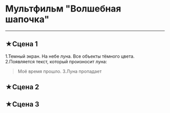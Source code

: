 # Мультфильм **"Волшебная шапочка"**
------------------------------------
## ★Сцена 1
1.Темный экран. На небе луна. Все объекты тёмного цвета.
2.Появляется текст, который произносит луна:
> Моё время прошло.
3.Луна пропадает
## ★Сцена 2

## ★Сцена 3
